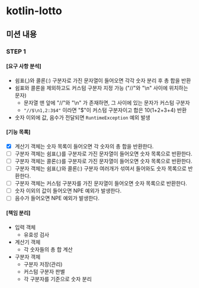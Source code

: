 # kotlin-lotto

## 미션 내용

### STEP 1

#### [요구 사항 분석]

- 쉼표(,)와 콜론(:) 구분자로 가진 문자열이 들어오면 각각 숫자 분리 후 총 합을 반환
- 쉼표와 콜론을 제외하고도 커스텀 구분자 지정 가능 ("//"와 "\n" 사이에 위치하는 문자)
  - 문자열 맨 앞에 "//"와 "\n" 가 존재하면, 그 사이에 있는 문자가 커스텀 구분자
  - `"//$\n1,2:3$4"` 이라면 "$"이 커스텀 구분자이고 합은 10(1+2+3+4) 반환
- 숫자 이외에 값, 음수가 전달되면 `RuntimeException` 예외 발생

#### [기능 목록]

- [x] 계산기 객체는 숫자 목록이 들어오면 각 숫자의 총 합을 반환한다.
- [ ] 구분자 객체는 쉼표(,)를 구분자로 가진 문자열이 들어오면 숫자 목록으로 반환한다.
- [ ] 구분자 객체는 콜론(:)를 구분자로 가진 문자열이 들어오면 숫자 목록으로 반환한다.
- [ ] 구분자 객체는 쉼표(,)와 콜론(:) 구분자 여러개가 섞여서 들어와도 숫자 목록으로 반환한다.
- [ ] 구분자 객체는 커스텀 구분자를 가진 문자열이 들어오면 숫자 목록으로 반환한다.
- [ ] 숫자 이외의 값이 들어오면 NPE 예외가 발생한다.
- [ ] 음수가 들어오면 NPE 예외가 발생한다.

#### [책임 분리]

- 입력 객체
    - 유효성 검사
- 계산기 객체
  - 각 숫자들의 총 합 계산
- 구분자 객체
  - 구분자 저장(관리)
  - 커스텀 구분자 판별
  - 각 구분자를 기준으로 숫자 분리
